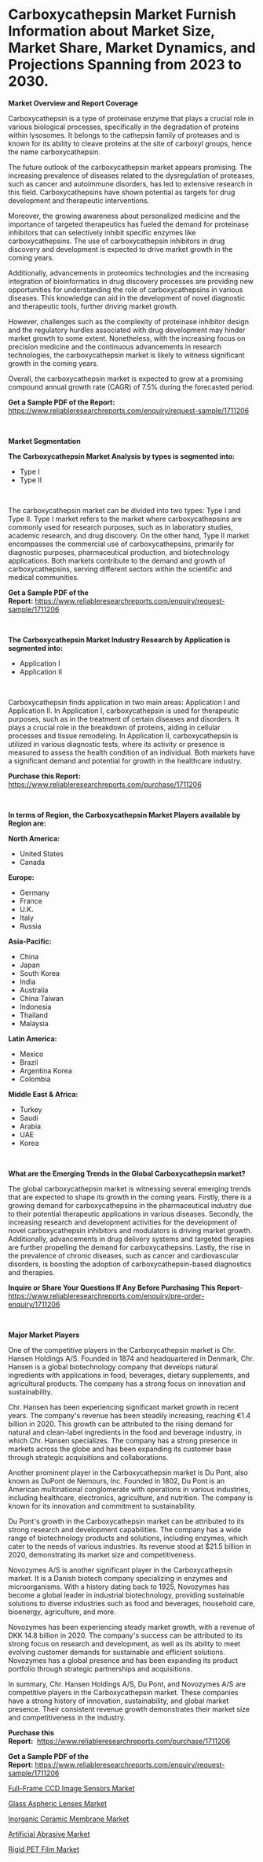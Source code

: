 <p><h1>Carboxycathepsin Market Furnish Information about Market Size, Market Share, Market Dynamics, and Projections Spanning from 2023 to 2030.</h1></p><p><strong>Market Overview and Report Coverage</strong></p>
<p><p>Carboxycathepsin is a type of proteinase enzyme that plays a crucial role in various biological processes, specifically in the degradation of proteins within lysosomes. It belongs to the cathepsin family of proteases and is known for its ability to cleave proteins at the site of carboxyl groups, hence the name carboxycathepsin.</p><p>The future outlook of the carboxycathepsin market appears promising. The increasing prevalence of diseases related to the dysregulation of proteases, such as cancer and autoimmune disorders, has led to extensive research in this field. Carboxycathepsins have shown potential as targets for drug development and therapeutic interventions.</p><p>Moreover, the growing awareness about personalized medicine and the importance of targeted therapeutics has fueled the demand for proteinase inhibitors that can selectively inhibit specific enzymes like carboxycathepsins. The use of carboxycathepsin inhibitors in drug discovery and development is expected to drive market growth in the coming years.</p><p>Additionally, advancements in proteomics technologies and the increasing integration of bioinformatics in drug discovery processes are providing new opportunities for understanding the role of carboxycathepsins in various diseases. This knowledge can aid in the development of novel diagnostic and therapeutic tools, further driving market growth.</p><p>However, challenges such as the complexity of proteinase inhibitor design and the regulatory hurdles associated with drug development may hinder market growth to some extent. Nonetheless, with the increasing focus on precision medicine and the continuous advancements in research technologies, the carboxycathepsin market is likely to witness significant growth in the coming years.</p><p>Overall, the carboxycathepsin market is expected to grow at a promising compound annual growth rate (CAGR) of 7.5% during the forecasted period.</p></p>
<p><strong>Get a Sample PDF of the Report:</strong> <a href="https://www.reliableresearchreports.com/enquiry/request-sample/1711206">https://www.reliableresearchreports.com/enquiry/request-sample/1711206</a></p>
<p>&nbsp;</p>
<p><strong>Market Segmentation</strong></p>
<p><strong>The Carboxycathepsin Market Analysis by types is segmented into:</strong></p>
<p><ul><li>Type I</li><li>Type II</li></ul></p>
<p>&nbsp;</p>
<p><p>The carboxycathepsin market can be divided into two types: Type I and Type II. Type I market refers to the market where carboxycathepsins are commonly used for research purposes, such as in laboratory studies, academic research, and drug discovery. On the other hand, Type II market encompasses the commercial use of carboxycathepsins, primarily for diagnostic purposes, pharmaceutical production, and biotechnology applications. Both markets contribute to the demand and growth of carboxycathepsins, serving different sectors within the scientific and medical communities.</p></p>
<p><strong>Get a Sample PDF of the Report:</strong>&nbsp;<a href="https://www.reliableresearchreports.com/enquiry/request-sample/1711206">https://www.reliableresearchreports.com/enquiry/request-sample/1711206</a></p>
<p>&nbsp;</p>
<p><strong>The Carboxycathepsin Market Industry Research by Application is segmented into:</strong></p>
<p><ul><li>Application I</li><li>Application II</li></ul></p>
<p>&nbsp;</p>
<p><p>Carboxycathepsin finds application in two main areas: Application I and Application II. In Application I, carboxycathepsin is used for therapeutic purposes, such as in the treatment of certain diseases and disorders. It plays a crucial role in the breakdown of proteins, aiding in cellular processes and tissue remodeling. In Application II, carboxycathepsin is utilized in various diagnostic tests, where its activity or presence is measured to assess the health condition of an individual. Both markets have a significant demand and potential for growth in the healthcare industry.</p></p>
<p><strong>Purchase this Report:</strong>&nbsp; <a href="https://www.reliableresearchreports.com/purchase/1711206">https://www.reliableresearchreports.com/purchase/1711206</a></p>
<p>&nbsp;</p>
<p><strong>In terms of Region, the Carboxycathepsin Market Players available by Region are:</strong></p>
<p>
    <p> <strong> North America: </strong>
        <ul>
            <li>United States</li>
            <li>Canada</li>
        </ul>
        </p> 
    <p> <strong> Europe: </strong>
        <ul>
            <li>Germany</li>
            <li>France</li>
            <li>U.K.</li>
            <li>Italy</li>
            <li>Russia</li>
        </ul>
        </p> 
    <p> <strong> Asia-Pacific: </strong>
        <ul>
            <li>China</li>
            <li>Japan</li>
            <li>South Korea</li>
            <li>India</li>
            <li>Australia</li>
            <li>China Taiwan</li>
            <li>Indonesia</li>
            <li>Thailand</li>
            <li>Malaysia</li>
        </ul>
        </p> 
    <p> <strong> Latin America: </strong>
        <ul>
            <li>Mexico</li>
            <li>Brazil</li>
            <li>Argentina Korea</li>
            <li>Colombia</li>
        </ul>
        </p> 
    <p> <strong> Middle East & Africa: </strong>
        <ul>
            <li>Turkey</li>
            <li>Saudi</li>
            <li>Arabia</li>
            <li>UAE</li>
            <li>Korea</li>
        </ul>
    </p>
    </p>
<p>&nbsp;</p>
<p><strong>What are the Emerging Trends in the Global Carboxycathepsin market?</strong></p>
<p><p>The global carboxycathepsin market is witnessing several emerging trends that are expected to shape its growth in the coming years. Firstly, there is a growing demand for carboxycathepsins in the pharmaceutical industry due to their potential therapeutic applications in various diseases. Secondly, the increasing research and development activities for the development of novel carboxycathepsin inhibitors and modulators is driving market growth. Additionally, advancements in drug delivery systems and targeted therapies are further propelling the demand for carboxycathepsins. Lastly, the rise in the prevalence of chronic diseases, such as cancer and cardiovascular disorders, is boosting the adoption of carboxycathepsin-based diagnostics and therapies.</p></p>
<p><strong>Inquire or Share Your Questions If Any Before Purchasing This Report</strong>- <a href="https://www.reliableresearchreports.com/enquiry/pre-order-enquiry/1711206">https://www.reliableresearchreports.com/enquiry/pre-order-enquiry/1711206</a></p>
<p>&nbsp;</p>
<p><strong>Major Market Players</strong></p>
<p><p>One of the competitive players in the Carboxycathepsin market is Chr. Hansen Holdings A/S. Founded in 1874 and headquartered in Denmark, Chr. Hansen is a global biotechnology company that develops natural ingredients with applications in food, beverages, dietary supplements, and agricultural products. The company has a strong focus on innovation and sustainability.</p><p>Chr. Hansen has been experiencing significant market growth in recent years. The company's revenue has been steadily increasing, reaching €1.4 billion in 2020. This growth can be attributed to the rising demand for natural and clean-label ingredients in the food and beverage industry, in which Chr. Hansen specializes. The company has a strong presence in markets across the globe and has been expanding its customer base through strategic acquisitions and collaborations.</p><p>Another prominent player in the Carboxycathepsin market is Du Pont, also known as DuPont de Nemours, Inc. Founded in 1802, Du Pont is an American multinational conglomerate with operations in various industries, including healthcare, electronics, agriculture, and nutrition. The company is known for its innovation and commitment to sustainability.</p><p>Du Pont's growth in the Carboxycathepsin market can be attributed to its strong research and development capabilities. The company has a wide range of biotechnology products and solutions, including enzymes, which cater to the needs of various industries. Its revenue stood at $21.5 billion in 2020, demonstrating its market size and competitiveness.</p><p>Novozymes A/S is another significant player in the Carboxycathepsin market. It is a Danish biotech company specializing in enzymes and microorganisms. With a history dating back to 1925, Novozymes has become a global leader in industrial biotechnology, providing sustainable solutions to diverse industries such as food and beverages, household care, bioenergy, agriculture, and more.</p><p>Novozymes has been experiencing steady market growth, with a revenue of DKK 14.8 billion in 2020. The company's success can be attributed to its strong focus on research and development, as well as its ability to meet evolving customer demands for sustainable and efficient solutions. Novozymes has a global presence and has been expanding its product portfolio through strategic partnerships and acquisitions.</p><p>In summary, Chr. Hansen Holdings A/S, Du Pont, and Novozymes A/S are competitive players in the Carboxycathepsin market. These companies have a strong history of innovation, sustainability, and global market presence. Their consistent revenue growth demonstrates their market size and competitiveness in the industry.</p></p>
<p><strong>Purchase this Report:</strong>&nbsp;&nbsp;<a href="https://www.reliableresearchreports.com/purchase/1711206">https://www.reliableresearchreports.com/purchase/1711206</a></p>
<p></p>
<p><strong>Get a Sample PDF of the Report:</strong>&nbsp;<a href="https://www.reliableresearchreports.com/enquiry/request-sample/1711206">https://www.reliableresearchreports.com/enquiry/request-sample/1711206</a></p>
<p><p><a href="https://medium.com/@tatemonahan564856/full-frame-ccd-image-sensors-market-analysis-its-cagr-market-segmentation-and-global-industry-da4638b98fcf">Full-Frame CCD Image Sensors Market</a></p><p><a href="https://medium.com/@karleeprice2004/glass-aspheric-lenses-market-exploring-market-share-market-trends-and-future-growth-428a344a3959">Glass Aspheric Lenses Market</a></p><p><a href="https://www.linkedin.com/pulse/inorganic-ceramic-membrane-market-research-report-unlocks-bc5he/">Inorganic Ceramic Membrane Market</a></p><p><a href="https://www.linkedin.com/pulse/artificial-abrasive-market-size-growth-forecast-from-2023-ifqve/">Artificial Abrasive Market</a></p><p><a href="https://www.linkedin.com/pulse/rigid-pet-film-market-challenges-opportunities-growth-etu9e/">Rigid PET Film Market</a></p></p>